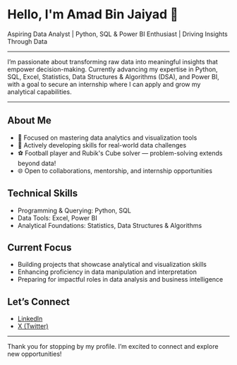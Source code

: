 # Hello, I'm Amad Bin Jaiyad 👋

Aspiring Data Analyst | Python, SQL & Power BI Enthusiast | Driving Insights Through Data

---

I’m passionate about transforming raw data into meaningful insights that empower decision-making. Currently advancing my expertise in Python, SQL, Excel, Statistics, Data Structures & Algorithms (DSA), and Power BI, with a goal to secure an internship where I can apply and grow my analytical capabilities.

---

## About Me

- 🎯 Focused on mastering data analytics and visualization tools
- 🚀 Actively developing skills for real-world data challenges
- ⚽ Football player and Rubik's Cube solver — problem-solving extends beyond data!
- 🌐 Open to collaborations, mentorship, and internship opportunities

## Technical Skills

- Programming & Querying: Python, SQL  
- Data Tools: Excel, Power BI  
- Analytical Foundations: Statistics, Data Structures & Algorithms  

## Current Focus

- Building projects that showcase analytical and visualization skills  
- Enhancing proficiency in data manipulation and interpretation  
- Preparing for impactful roles in data analysis and business intelligence  

## Let’s Connect

- [LinkedIn](https://linkedin.com/in/amad-bin-jaiyad)  
- [X (Twitter)](https://x.com/abjaiyad)  

---

Thank you for stopping by my profile. I’m excited to connect and explore new opportunities!

